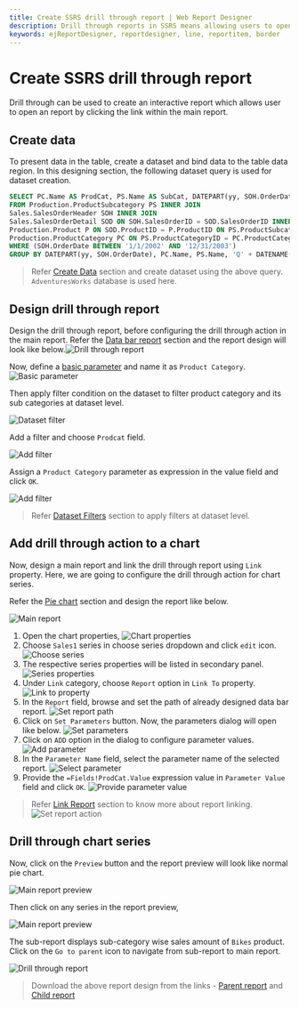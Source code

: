 ```yaml
---
title: Create SSRS drill through report | Web Report Designer
description: Drill through reports in SSRS means allowing users to open a report by clicking a link within another report and it contains details about an item that is contained in an original summary report.
keywords: ejReportDesigner, reportdesigner, line, reportitem, border
---
```


# Create SSRS drill through report

Drill through can be used to create an interactive report which allows user to open an report by clicking the link within the main report.

## Create data

To present data in the table, create a dataset and bind data to the table data region. In this designing section, the following dataset query is used for dataset creation.

```sql
SELECT PC.Name AS ProdCat, PS.Name AS SubCat, DATEPART(yy, SOH.OrderDate) AS OrderYear, 'Q' + DATENAME(qq, SOH.OrderDate) AS OrderQtr,SUM(SOD.UnitPrice * SOD.OrderQty) AS Sales
FROM Production.ProductSubcategory PS INNER JOIN
Sales.SalesOrderHeader SOH INNER JOIN
Sales.SalesOrderDetail SOD ON SOH.SalesOrderID = SOD.SalesOrderID INNER JOIN
Production.Product P ON SOD.ProductID = P.ProductID ON PS.ProductSubcategoryID = P.ProductSubcategoryID INNER JOIN
Production.ProductCategory PC ON PS.ProductCategoryID = PC.ProductCategoryID
WHERE (SOH.OrderDate BETWEEN '1/1/2002' AND '12/31/2003')
GROUP BY DATEPART(yy, SOH.OrderDate), PC.Name, PS.Name, 'Q' + DATENAME(qq, SOH.OrderDate), PS.ProductSubcategoryID
```

> Refer [Create Data](./../../manage-data/dataset/create-an-embedded-dataset/#create-an-embedded-dataset) section and create dataset using the above query. `AdventuresWorks` database is used here.

## Design drill through report

Design the drill through report, before configuring the drill through action in the main report. Refer the [Data bar report](./../../report-items/data-bar/design-ssrs-data-bar-using-table/) section and the report design will look like below.![Drill through report](/static/assets/on-premise/images/report-designer/compose-report/create-ssrs-drill-through-report/databar-report-design.png)

Now, define a [basic parameter](./../../report-parameters/add/#create-parameter) and name it as `Product Category`.![Basic parameter](/static/assets/on-premise/images/report-designer/compose-report/create-ssrs-drill-through-report/basic-parameter.png)

Then apply filter condition on the dataset to filter product category and its sub categories at dataset level.

![Dataset filter](/static/assets/on-premise/images/report-designer/compose-report/create-ssrs-drill-through-report/open-dataset-filter.png)

Add a filter and choose `Prodcat` field.

![Add filter](/static/assets/on-premise/images/report-designer/compose-report/create-ssrs-drill-through-report/add-filter.png)

Assign a `Product Category` parameter as expression in the value field and click `OK`.

![Add filter](/static/assets/on-premise/images/report-designer/compose-report/create-ssrs-drill-through-report/assign-parameter.png)

> Refer [Dataset Filters](./../../manage-data/dataset/add-a-filter-to-a-dataset/) section to apply filters at dataset level.

## Add drill through action to a chart

Now, design a main report and link the drill through report using `Link` property. Here, we are going to configure the drill through action for chart series.

Refer the [Pie chart](./../../report-items/data-bar/design-ssrs-data-bar-using-table/) section and design the report like below.

![Main report](/static/assets/on-premise/images/report-designer/compose-report/create-ssrs-drill-through-report/main-report.png)

1. Open the chart properties,
![Chart properties](/static/assets/on-premise/images/report-designer/compose-report/create-ssrs-drill-through-report/chart-properties.png)
2. Choose `Sales1` series in choose series dropdown and click `edit` icon.
![Choose series](/static/assets/on-premise/images/report-designer/compose-report/create-ssrs-drill-through-report/choose-series.png)
3. The respective series properties will be listed in secondary panel.
![Series properties](/static/assets/on-premise/images/report-designer/compose-report/create-ssrs-drill-through-report/series-properties.png)
4. Under `Link` category, choose `Report` option in `Link To` property.
![Link to property](/static/assets/on-premise/images/report-designer/compose-report/create-ssrs-drill-through-report/choose-report-action.png)
5. In the `Report` field, browse and set the path of already designed data bar report.
![Set report path](/static/assets/on-premise/images/report-designer/compose-report/create-ssrs-drill-through-report/set-report-path.png)
6. Click on `Set Parameters` button. Now, the parameters dialog will open like below.
![Set parameters](/static/assets/on-premise/images/report-designer/compose-report/create-ssrs-drill-through-report/open-parameters-dialog.png)
7. Click on `ADD` option in the dialog to configure parameter values.
![Add parameter](/static/assets/on-premise/images/report-designer/compose-report/create-ssrs-drill-through-report/add-parameter-field.png)
8. In the `Parameter Name` field, select the parameter name of the selected report.
![Select parameter](/static/assets/on-premise/images/report-designer/compose-report/create-ssrs-drill-through-report/select-parameter.png)
9. Provide the `=Fields!ProdCat.Value` expression value in `Parameter Value` field and click `OK`.
![Provide parameter value](/static/assets/on-premise/images/report-designer/compose-report/create-ssrs-drill-through-report/provide-parameter-value.png)
> Refer [Link Report](./../../compose-report/link-data/#report-linking) section to know more about report linking.![Set report action](/static/assets/on-premise/images/report-designer/compose-report/create-ssrs-drill-through-report/set-report-action.png)

## Drill through chart series

Now, click on the `Preview` button and the report preview will look like normal pie chart.

![Main report preview](/static/assets/on-premise/images/report-designer/compose-report/create-ssrs-drill-through-report/report-preview.png)

Then click on any series in the report preview,

![Main report preview](/static/assets/on-premise/images/report-designer/compose-report/create-ssrs-drill-through-report/click-on-series.png)

The sub-report displays sub-category wise sales amount of `Bikes` product. Click on the `Go to parent` icon to navigate from sub-report to main report.

![Drill through report](/static/assets/on-premise/images/report-designer/compose-report/create-ssrs-drill-through-report/drill-through-report.png)

> Download the above report design from the links - [Parent report](https://github.com/boldreports/resources/tree/master/docs/report-designer/compose-report/create-ssrs-drill-through-report-pie-chart.rdl) and [Child report](https://github.com/boldreports/resources/tree/master/docs/report-designer/compose-report/create-ssrs-drill-through-report-databar.rdl)